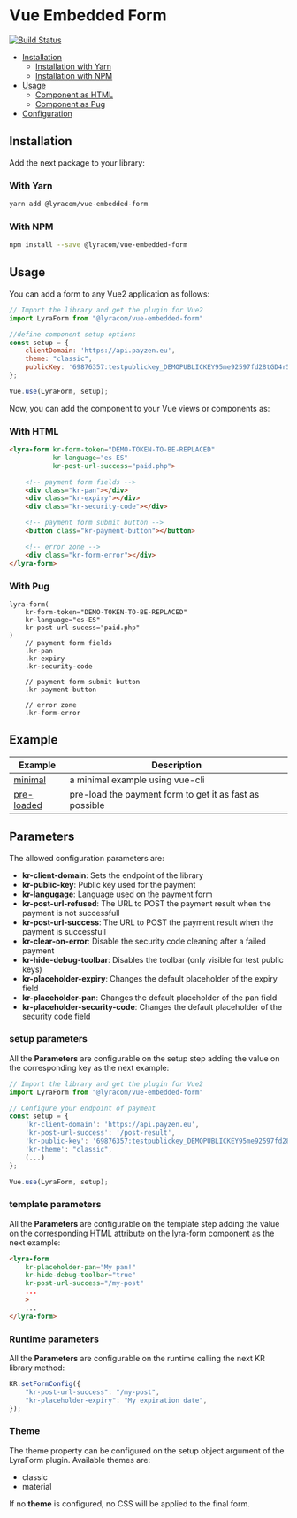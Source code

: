 # Vue Embedded Form

[![Build Status](https://travis-ci.org/lyra/vue-embedded-form.svg?branch=develop)](https://travis-ci.org/lyra/vue-embbeded-form)

- [Installation](#installation)
    - [Installation with Yarn](#with-yarn)
    - [Installation with NPM](#with-npm)
- [Usage](#usage)
    - [Component as HTML](#with-html)
    - [Component as Pug](#with-pug)
- [Configuration](#configuration)


## Installation

Add the next package to your library:

### With Yarn

```bash
yarn add @lyracom/vue-embedded-form
```

### With NPM

```bash
npm install --save @lyracom/vue-embedded-form
```

## Usage

You can add a form to any Vue2 application as follows:

```javascript
// Import the library and get the plugin for Vue2
import LyraForm from "@lyracom/vue-embedded-form"

//define component setup options
const setup = {
    clientDomain: 'https://api.payzen.eu',
    theme: "classic",
    publicKey: '69876357:testpublickey_DEMOPUBLICKEY95me92597fd28tGD4r5'
};

Vue.use(LyraForm, setup);
```

Now, you can add the component to your Vue views or components as:

### With HTML

```html
<lyra-form kr-form-token="DEMO-TOKEN-TO-BE-REPLACED"
           kr-language="es-ES"
           kr-post-url-success="paid.php">

    <!-- payment form fields -->
    <div class="kr-pan"></div>
    <div class="kr-expiry"></div>
    <div class="kr-security-code"></div>

    <!-- payment form submit button -->
    <button class="kr-payment-button"></button>

    <!-- error zone -->
    <div class="kr-form-error"></div>
</lyra-form>
```

### With Pug

```pug
lyra-form(
    kr-form-token="DEMO-TOKEN-TO-BE-REPLACED"
    kr-language="es-ES"
    kr-post-url-sucess="paid.php"
)
    // payment form fields
    .kr-pan
    .kr-expiry
    .kr-security-code

    // payment form submit button
    .kr-payment-button

    // error zone
    .kr-form-error
```

## Example

Example                              | Description
------------------------------------ | ---------------------------------------------------
[minimal](examples/minimal)          | a minimal example using vue-cli
[pre-loaded](examples/pre_loaded)    | pre-load the payment form to get it as fast as possible

## Parameters

The allowed configuration parameters are:

* **kr-client-domain**: Sets the endpoint of the library
* **kr-public-key**: Public key used for the payment
* **kr-langugage**: Language used on the payment form
* **kr-post-url-refused**: The URL to POST the payment result when the payment is not successfull
* **kr-post-url-success**: The URL to POST the payment result when the payment is successfull
* **kr-clear-on-error**: Disable the security code cleaning after a failed payment
* **kr-hide-debug-toolbar**: Disables the toolbar (only visible for test public keys)
* **kr-placeholder-expiry**: Changes the default placeholder of the expiry field
* **kr-placeholder-pan**: Changes the default placeholder of the pan field
* **kr-placeholder-security-code**: Changes the default placeholder of the security code field

### setup parameters

All the **Parameters** are configurable on the setup step adding the value on the corresponding key as the next example:

```javascript
// Import the library and get the plugin for Vue2
import LyraForm from "@lyracom/vue-embedded-form"

// Configure your endpoint of payment
const setup = {
    'kr-client-domain': 'https://api.payzen.eu',
    'kr-post-url-success': '/post-result',
    'kr-public-key': '69876357:testpublickey_DEMOPUBLICKEY95me92597fd28tGD4r5',
    'kr-theme': "classic",
    (...)
};

Vue.use(LyraForm, setup);
```

### template parameters

All the **Parameters** are configurable on the template step adding the value on the corresponding HTML attribute on the lyra-form component as the next example:

```html
<lyra-form
    kr-placeholder-pan="My pan!"
    kr-hide-debug-toolbar="true"
    kr-post-url-success="/my-post"
    ...
    >
    ...
</lyra-form>
```

### Runtime parameters

All the **Parameters** are configurable on the runtime calling the next KR
library method:

```javascript
KR.setFormConfig({
    "kr-post-url-success": "/my-post",
    "kr-placeholder-expiry": "My expiration date",
});
```

### Theme

The theme property can be configured on the setup object argument of the
LyraForm plugin. Available themes are:

- classic
- material

If no **theme** is configured, no CSS will be applied to the final form.
